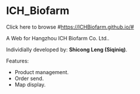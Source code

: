 # ICH_Biofarm

Click here to browse #https://ICHBiofarm.github.io/#

A Web for Hangzhou ICH Biofarm Co. Ltd..

Individially developed by: **Shicong Leng (Siqiniq)**.

Features:

- Product management.
- Order send.
- Map display.
